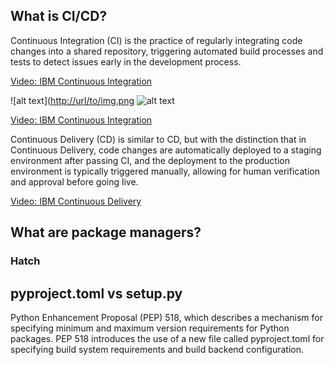 ## What is CI/CD?

Continuous Integration (CI) is the practice of regularly integrating code changes into a shared repository, triggering automated build processes and tests to detect issues early in the development process.


[Video: IBM Continuous Integration](https://www.youtube.com/watch?v=1er2cjUq1UI)

![alt text]([http://url/to/img.png](https://github.com/farnoosh27/NLP/blob/db587c3d0dd0971a9578fea83b615774352eb6ba/DevOps/Screenshot%202023-07-31%20at%203.54.34%20PM.png])
![alt text]([https://github.com/[username]/[reponame]/blob/[branch]/image.jpg?raw=true](https://github.com/farnoosh27/NLP/blob/db587c3d0dd0971a9578fea83b615774352eb6ba/DevOps/Screenshot%202023-07-31%20at%203.54.34%20PM.png))



[Video: IBM Continuous Integration](https://www.youtube.com/watch?v=1er2cjUq1UI)


Continuous Delivery (CD) is similar to CD, but with the distinction that in Continuous Delivery, code changes are automatically deployed to a staging environment after passing CI, and the deployment to the production environment is typically triggered manually, allowing for human verification and approval before going live.


[Video: IBM Continuous Delivery](https://www.youtube.com/watch?v=2TTU5BB-k9U)



## What are package managers?
### Hatch

## pyproject.toml vs setup.py 

Python Enhancement Proposal (PEP) 518, which describes a mechanism for specifying minimum and maximum version requirements for Python packages. PEP 518 introduces the use of a new file called pyproject.toml for specifying build system requirements and build backend configuration.
